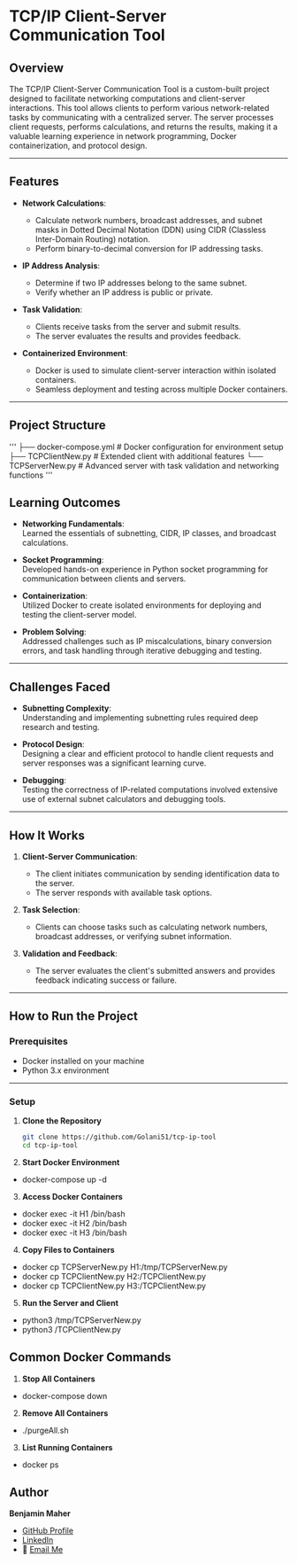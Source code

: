 # TCP/IP Client-Server Communication Tool

## Overview
The TCP/IP Client-Server Communication Tool is a custom-built project designed to facilitate networking computations and client-server interactions. This tool allows clients to perform various network-related tasks by communicating with a centralized server. The server processes client requests, performs calculations, and returns the results, making it a valuable learning experience in network programming, Docker containerization, and protocol design.

---

## Features
- **Network Calculations**:  
  - Calculate network numbers, broadcast addresses, and subnet masks in Dotted Decimal Notation (DDN) using CIDR (Classless Inter-Domain Routing) notation.
  - Perform binary-to-decimal conversion for IP addressing tasks.  

- **IP Address Analysis**:  
  - Determine if two IP addresses belong to the same subnet.  
  - Verify whether an IP address is public or private.  

- **Task Validation**:  
  - Clients receive tasks from the server and submit results.  
  - The server evaluates the results and provides feedback.  

- **Containerized Environment**:  
  - Docker is used to simulate client-server interaction within isolated containers.  
  - Seamless deployment and testing across multiple Docker containers.

---

## Project Structure
'''
├── docker-compose.yml  # Docker configuration for environment setup
├── TCPClientNew.py     # Extended client with additional features
└── TCPServerNew.py     # Advanced server with task validation and networking functions
'''

## Learning Outcomes
- **Networking Fundamentals**:  
  Learned the essentials of subnetting, CIDR, IP classes, and broadcast calculations.  

- **Socket Programming**:  
  Developed hands-on experience in Python socket programming for communication between clients and servers.  

- **Containerization**:  
  Utilized Docker to create isolated environments for deploying and testing the client-server model.  

- **Problem Solving**:  
  Addressed challenges such as IP miscalculations, binary conversion errors, and task handling through iterative debugging and testing.

---

## Challenges Faced
- **Subnetting Complexity**:  
  Understanding and implementing subnetting rules required deep research and testing.  

- **Protocol Design**:  
  Designing a clear and efficient protocol to handle client requests and server responses was a significant learning curve.  

- **Debugging**:  
  Testing the correctness of IP-related computations involved extensive use of external subnet calculators and debugging tools.

---

## How It Works
1. **Client-Server Communication**:  
   - The client initiates communication by sending identification data to the server.  
   - The server responds with available task options.  

2. **Task Selection**:  
   - Clients can choose tasks such as calculating network numbers, broadcast addresses, or verifying subnet information.  

3. **Validation and Feedback**:  
   - The server evaluates the client's submitted answers and provides feedback indicating success or failure.

---

## How to Run the Project

### Prerequisites
- Docker installed on your machine
- Python 3.x environment

---

### Setup
1. **Clone the Repository**  
   ```bash
   git clone https://github.com/Golani51/tcp-ip-tool
   cd tcp-ip-tool
2. **Start Docker Environment**
- docker-compose up -d
3. **Access Docker Containers**
- docker exec -it H1 /bin/bash
- docker exec -it H2 /bin/bash
- docker exec -it H3 /bin/bash
4. **Copy Files to Containers**
- docker cp TCPServerNew.py H1:/tmp/TCPServerNew.py
- docker cp TCPClientNew.py H2:/TCPClientNew.py
- docker cp TCPClientNew.py H3:/TCPClientNew.py
5. **Run the Server and Client**
- python3 /tmp/TCPServerNew.py
- python3 /TCPClientNew.py
## Common Docker Commands
1. **Stop All Containers**
- docker-compose down
2. **Remove All Containers**
- ./purgeAll.sh
3. **List Running Containers**
- docker ps
## Author
**Benjamin Maher**  
- [GitHub Profile](https://github.com/Golani51)  
- [LinkedIn](https://linkedin.com/in/benjamin-maher)  
- 📧 [Email Me](mailto:benjamin.maher813@gmail.com)  
